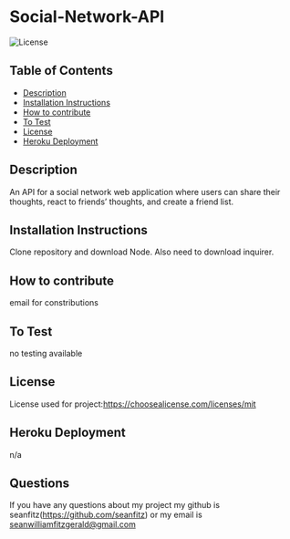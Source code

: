 # Social-Network-API
![License](https://img.shields.io/static/v1?label=license&message=mit&color=success)

## Table of Contents

- [Description](#description)
- [Installation Instructions](#installation-instructions)
- [How to contribute](#how-to-contribute)
- [To Test](#to-test)
- [License](#license)
- [Heroku Deployment](#heroku-deployment)

## Description
An API for a social network web application where users can share their thoughts, react to friends’ thoughts, and create a friend list.

## Installation Instructions

Clone repository and download Node. Also need to download inquirer.

## How to contribute

email for constributions

## To Test
no testing available

## License

License used for project:https://choosealicense.com/licenses/mit

## Heroku Deployment

n/a

## Questions

If you have any questions about my project my github is seanfitz(https://github.com/seanfitz) or my email is seanwilliamfitzgerald@gmail.com
